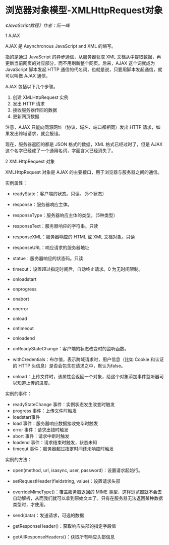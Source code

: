 浏览器对象模型-XMLHttpRequest对象
==========================

*《JavaScript教程》作者：阮一峰*

1 AJAX

AJAX 是 Asynchronous JavaScript and XML 的缩写。

指的是通过 JavaScript 的异步通信，从服务器获取 XML 文档从中提取数据，再更新当前网页的对应部分，而不用刷新整个网页。后来，AJAX 这个词就成为 JavaScript 脚本发起 HTTP 通信的代名词，也就是说，只要用脚本发起通信，就可以叫做 AJAX 通信。

AJAX 包括以下几个步骤。

1. 创建 XMLHttpRequest 实例
2. 发出 HTTP 请求
3. 接收服务器传回的数据
4. 更新网页数据

注意，AJAX 只能向同源网址（协议、域名、端口都相同）发出 HTTP 请求，如果发出跨域请求，就会报错。

现在，服务器返回的都是 JSON 格式的数据，XML 格式已经过时了，但是 AJAX 这个名字已经成了一个通用名词，字面含义已经消失了。

2 XMLHttpRequest 对象

XMLHttpRequest 对象是 AJAX 的主要接口，用于浏览器与服务器之间的通信。

实例属性：

- readyState：客户端的状态。只读。（5个状态）
- response：服务器响应主体。
- responseType：服务器响应主体的类型。（5种类型）
- responseText：服务器响应的字符串。只读
- responseXML：服务器响应的 HTML 或 XML 文档对象。只读
- responseURL：响应请求的服务器地址
- statue：服务器响应的状态码。只读
- timeout：设置超过指定时间后，自动终止请求。0 为无时间限制。

- onloadstart
- onprogress
- onabort
- onerror
- onload
- ontimeout
- onloadend
- onReadyStateChange：客户端的状态改变时的监听函数。

- withCredentials：布尔值，表示跨域请求时，用户信息（比如 Cookie 和认证的 HTTP 头信息）是否会包含在请求之中，默认为false。

- onload：上传文件时，该属性会返回一个对象，给这个对象添加事件监听器可以知道上传的进度。

实例的事件：

- readyStateChange 事件：实例状态发生改变时触发
- progress 事件：上传文件时触发
- loadstart事件
- load 事件：服务器响应数据接收完毕时触发
- error 事件：请求出错时触发
- abort 事件：请求中断时触发
- loadend 事件：请求结束时触发，状态未知
- timeout 事件：服务器超过指定时间还未响应时触发

实例的方法：

- open(method, url, isasync, user, password)：设置请求起始行。
- setRequestHeader(fieldstring, value)：设置请求头部
- overrideMimeType()：覆盖服务器返回的 MIME 类型，这样浏览器就不会去自动解析，从而我们就可以拿到原始文本了。只有在服务器无法返回某种数据类型时，才使用。
- send(data)：发送请求，可选的数据

- getResponseHeader()：获取响应头部的指定字段值
- getAllResponseHeaders()：获取所有响应头部信息













